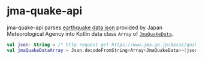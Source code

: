 # jma-quake-api

jma-quake-api parses [earthquake data json](https://www.jma.go.jp/bosai/quake/data/list.json) provided by Japan Meteorological Agency into Kotlin data class `Array` of [`JmaQuakeData`](https://github.com/nehemiaharchives/jma-quake-api/blob/master/src/main/kotlin/JmaQuakeData.kt).

```kotlin
val json: String = /* http request get https://www.jma.go.jp/bosai/quake/data/list.json */
val jmaQuakeDataArray = Json.decodeFromString<Array<JmaQuakeData>>(json)
```
